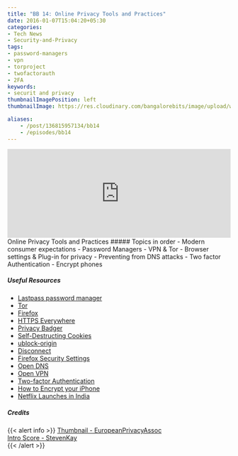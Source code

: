```yaml
---
title: "BB 14: Online Privacy Tools and Practices"
date: 2016-01-07T15:04:20+05:30
categories:
- Tech News
- Security-and-Privacy
tags:
- password-managers
- vpn
- torproject
- twofactorauth
- 2FA
keywords:
- securit and privacy
thumbnailImagePosition: left
thumbnailImage: https://res.cloudinary.com/bangalorebits/image/upload/w_800,h_800,c_fill,r_50,bo_4px_solid_black/v1517410302/bb-episode-assets/bb14-thumbnail.jpg

aliases:
    - /post/136815957134/bb14
    - /episodes/bb14
---
```

<iframe frameborder='0' height='200px' scrolling='no' seamless src='https://embed.simplecast.com/f33e4c98?color=f5f5f5' width='100%'></iframe>
<BR>
Online Privacy Tools and Practices
<!--more-->
##### Topics in order
- Modern consumer expectations
- Password Managers
- VPN & Tor
- Browser settings &  Plug-in for privacy
- Preventing from DNS attacks
- Two factor Authentication
- Encrypt phones

##### Useful Resources
*   [Lastpass password manager](https://lastpass.com/)
*   [Tor](https://www.torproject.org/)
*   [Firefox](https://www.mozilla.org/en-US/firefox/new/)
*   [HTTPS Everywhere](https://www.eff.org/https-everywhere)
*   [Privacy Badger](https://www.eff.org/privacybadger)
*   [Self-Destructing Cookies](https://addons.mozilla.org/en-US/firefox/addon/self-destructing-cookies/)
*   [ublock-origin](https://addons.mozilla.org/en-US/firefox/addon/ublock-origin/)
*   [Disconnect](https://addons.mozilla.org/en-US/firefox/addon/disconnect/)
*   [Firefox Security Settings](http://www.ghacks.net/2015/08/18/a-comprehensive-list-of-firefox-privacy-and-security-settings/)
*   [Open DNS](https://www.opendns.com/)
*   [Open VPN](https://openvpn.net/)
*   [Two-factor Authentication](https://en.wikipedia.org/wiki/Google_Authenticator)
*   [How to Encrypt your iPhone](https://ssd.eff.org/en/module/how-encrypt-your-iphone/)
*   [Netflix Launches in India](http://www.thehindu.com/business/Industry/netflix-launches-in-india-130-other-countries/article8075764.ece)



##### Credits

{{< alert info  >}}
  [Thumbnail - EuropeanPrivacyAssoc](http://europeanprivacyassociation.eu ) <BR>
  [Intro Score - StevenKay](https://plus.google.com/+StevenKay_Detachment)<BR>
{{< /alert >}}
